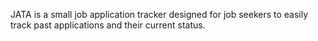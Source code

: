JATA is a small job application tracker designed for job seekers to easily track past applications and their current status.
